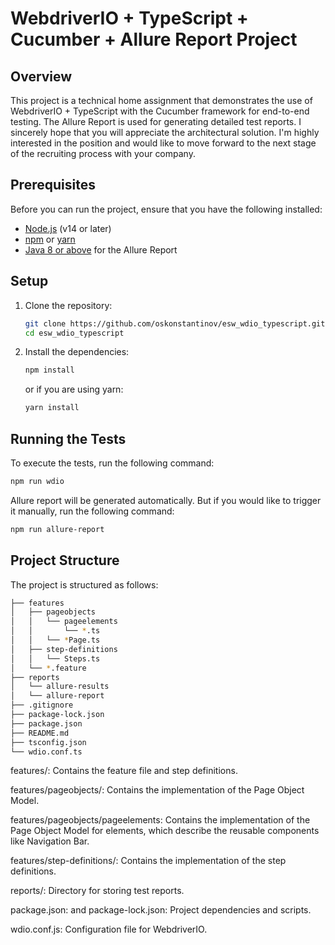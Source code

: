 # WebdriverIO + TypeScript + Cucumber + Allure Report Project

## Overview

This project is a technical home assignment that demonstrates the use of WebdriverIO + TypeScript with the Cucumber framework for end-to-end testing. The Allure Report is used for generating detailed test reports.
I sincerely hope that you will appreciate the architectural solution. I'm highly interested in the position and would like to move forward to the next stage of the recruiting process with your company.

## Prerequisites

Before you can run the project, ensure that you have the following installed:

- [Node.js](https://nodejs.org/) (v14 or later)
- [npm](https://www.npmjs.com/) or [yarn](https://yarnpkg.com/)
- [Java 8 or above](https://openjdk.org/) for the Allure Report

## Setup

1. Clone the repository:
    ```sh
    git clone https://github.com/oskonstantinov/esw_wdio_typescript.git
    cd esw_wdio_typescript
    ```

2. Install the dependencies:
    ```sh
    npm install
    ```
    or if you are using yarn:
    ```sh
    yarn install
    ```

## Running the Tests

To execute the tests, run the following command:
```sh
npm run wdio
 ```

Allure report will be generated automatically. But if you would like to trigger it manually, run the following command:

```sh
npm run allure-report
 ```

## Project Structure
The project is structured as follows:
```sh
├── features
│   ├── pageobjects
│   │   └── pageelements
│   │       └── *.ts
│   │   └── *Page.ts
│   ├── step-definitions
│   │   └── Steps.ts
│   └── *.feature
├── reports
│   └── allure-results
│   └── allure-report
├── .gitignore
├── package-lock.json
├── package.json
├── README.md
├── tsconfig.json
└── wdio.conf.ts
```

features/: Contains the feature file and step definitions.

features/pageobjects/: Contains the implementation of the Page Object Model.

features/pageobjects/pageelements: Contains the implementation of the Page Object Model for elements, which describe the reusable components like Navigation Bar.

features/step-definitions/: Contains the implementation of the step definitions.

reports/: Directory for storing test reports.

package.json: and package-lock.json: Project dependencies and scripts.

wdio.conf.js: Configuration file for WebdriverIO.